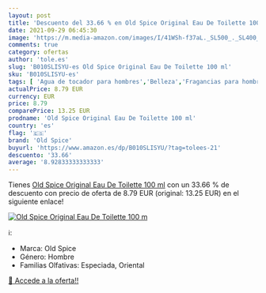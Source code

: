 ```yaml
---
layout: post
title: 'Descuento del 33.66 % en Old Spice Original Eau De Toilette 100 m'
date: 2021-09-29 06:45:30
image: 'https://m.media-amazon.com/images/I/41WSh-f37aL._SL500_._SL400_.jpg'
comments: true
category: ofertas
author: 'tole.es'
slug: 'B010SLISYU-es Old Spice Original Eau De Toilette 100 ml'
sku: 'B010SLISYU-es'
tags: [ 'Agua de tocador para hombres','Belleza','Fragancias para hombres','Perfumes y fragancias','de','eau','old spice','toilette', ]
actualPrice: 8.79 EUR
currency: EUR
price: 8.79
comparePrice: 13.25 EUR
prodname: 'Old Spice Original Eau De Toilette 100 ml'
country: 'es'
flag: '🇪🇸'
brand: 'Old Spice'
buyurl: 'https://www.amazon.es/dp/B010SLISYU/?tag=tolees-21'
descuento: '33.66'
average: '8.92833333333333'
---
```


Tienes [Old Spice Original Eau De Toilette 100 ml](https://www.amazon.es/dp/B010SLISYU/?tag=tolees-21) con un 33.66 % de descuento con precio de oferta de 8.79 EUR (original: 13.25 EUR) en el siguiente enlace!

[![Old Spice Original Eau De Toilette 100 m](https://m.media-amazon.com/images/I/41WSh-f37aL._SL500_._SL400_.jpg)](https://www.amazon.es/dp/B010SLISYU/?tag=tolees-21)

ℹ️:

- Marca: Old Spice
- Género: Hombre
- Familias Olfativas: Especiada, Oriental

[🛒 Accede a la oferta!!](https://www.amazon.es/dp/B010SLISYU/?tag=tolees-21)
